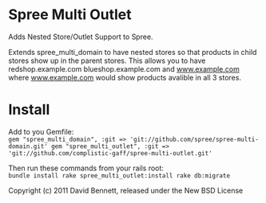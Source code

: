 Spree Multi Outlet
=================

Adds Nested Store/Outlet Support to Spree.

Extends spree_multi_domain to have nested stores so that products in child stores show up in the parent stores.
This allows you to have redshop.example.com blueshop.example.com and www.example.com where www.example.com would show products avalible in all 3 stores.


Install
=======

Add to you Gemfile:  
`gem "spree_multi_domain", :git => 'git://github.com/spree/spree-multi-domain.git'
gem "spree_multi_outlet", :git => 'git://github.com/complistic-gaff/spree-multi-outlet.git'`

Then run these commands from your rails root:  
`bundle install
rake spree_multi_outlet:install
rake db:migrate`


Copyright (c) 2011 David Bennett, released under the New BSD License
